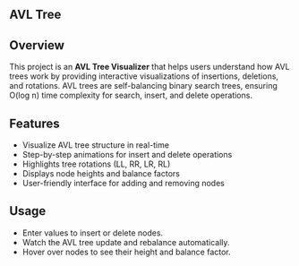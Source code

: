 ## AVL Tree
## Overview

This project is an **AVL Tree Visualizer** that helps users understand how AVL trees work by providing interactive visualizations of insertions, deletions, and rotations. AVL trees are self-balancing binary search trees, ensuring O(log n) time complexity for search, insert, and delete operations.

## Features

- Visualize AVL tree structure in real-time
- Step-by-step animations for insert and delete operations
- Highlights tree rotations (LL, RR, LR, RL)
- Displays node heights and balance factors
- User-friendly interface for adding and removing nodes


## Usage

- Enter values to insert or delete nodes.
- Watch the AVL tree update and rebalance automatically.
- Hover over nodes to see their height and balance factor.
